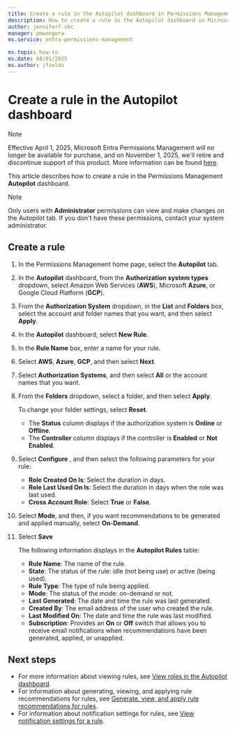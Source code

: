 ```yaml
---
title: Create a rule in the Autopilot dashboard in Permissions Management
description: How to create a rule in the Autopilot dashboard in Microsoft Entra Permissions Management.
author: jenniferf-skc
manager: pmwongera
ms.service: entra-permissions-management

ms.topic: how-to
ms.date: 04/01/2025
ms.author: jfields
---
```


# Create a rule in the Autopilot dashboard

> [!NOTE]
> Effective April 1, 2025, Microsoft Entra Permissions Management will no longer be available for purchase, and on November 1, 2025, we'll retire and discontinue support of this product. More information can be found [here](https://aka.ms/MEPMretire).

This article describes how to create a rule in the Permissions Management **Autopilot** dashboard.

> [!NOTE]
> Only users with **Administrator** permissions can view and make changes on the Autopilot tab. If you don't have these permissions, contact your system administrator.

## Create a rule

1. In the Permissions Management home page, select the **Autopilot** tab.
1. In the **Autopilot** dashboard, from the **Authorization system types** dropdown, select Amazon Web Services (**AWS**), Microsoft **Azure**, or Google Cloud Platform (**GCP**).
1. From the **Authorization System** dropdown, in the **List** and **Folders** box, select the account and folder names that you want, and then select **Apply**.
1. In the **Autopilot** dashboard, select **New Rule**.
1. In the **Rule Name** box, enter a name for your rule.
1. Select **AWS**, **Azure**, **GCP**, and then select **Next**.

1. Select **Authorization Systems**, and then select **All** or the account names that you want.
1. From the **Folders** dropdown, select a folder, and then select **Apply**.

    To change your folder settings, select **Reset**.

    - The **Status** column displays if the authorization system is **Online** or **Offline**.
    - The **Controller** column displays if the controller is **Enabled** or **Not Enabled**.


1. Select **Configure** , and then select the following parameters for your rule:

    - **Role Created On Is**: Select the duration in days.
    - **Role Last Used On Is**: Select the duration in days when the role was last used.
    - **Cross Account Role**: Select **True** or **False**.

1. Select **Mode**, and then, if you want recommendations to be generated and applied manually, select **On-Demand**.
1. Select **Save**

    The following information displays in the **Autopilot Rules** table:

    - **Rule Name**: The name of the rule.
    - **State**: The status of the rule: idle (not being use) or active (being used).
    - **Rule Type**: The type of rule being applied.
    - **Mode**: The status of the mode: on-demand or not.
    - **Last Generated**: The date and time the rule was last generated.
    - **Created By**: The email address of the user who created the rule.
    - **Last Modified On**: The date and time the rule was last modified.
    - **Subscription**: Provides an **On** or **Off** switch that allows you to receive email notifications when recommendations have been generated, applied, or unapplied.




## Next steps

- For more information about viewing rules, see [View roles in the Autopilot dashboard](ui-autopilot.md).
- For information about generating, viewing, and applying rule recommendations for rules, see [Generate, view, and apply rule recommendations for rules](how-to-recommendations-rule.md).
- For information about notification settings for rules, see [View notification settings for a rule](how-to-notifications-rule.md).
